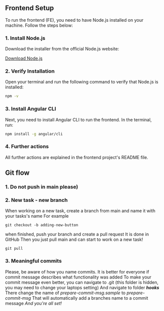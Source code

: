 ## Frontend Setup

To run the frontend (FE), you need to have Node.js installed on your machine. Follow the steps below:

### 1. Install Node.js

Download the installer from the official Node.js website:

[Download Node.js](https://nodejs.org/en/download/prebuilt-installer)

### 2. Verify Installation

Open your terminal and run the following command to verify that Node.js is installed:

```bash 
npm -v
```

### 3. Install Angular CLI

Next, you need to install Angular CLI to run the frontend. In the terminal, run:
```bash 
npm install -g angular/cli
```

### 4. Further actions
All further actions are explained in the frontend project's README file.

## Git flow
### 1. Do not push in main please)
### 2. New task - new branch
When working on a new task, create a branch from main and name it with your tasks's name
For example
```git
git checkout -b adding-new-button
```
when finished, push your branch and create a pull request
It is done in GitHub
Then you just pull main and can start to work on a new task!
```git
git pull
```

### 3. Meaningful commits
Please, be aware of how you name commits. It is better for everyone if commit message describes what functionality was added
To make your commit message even better, you can navigate to .git (this folder is hidden, you may need to change your laptops setting)
And navigate to folder ***hooks***
There change the name of *prepare-commit-msg.sample* to *prepare-commit-msg*
That will automatically add a branches name to a commit message
_And you're all set!_
